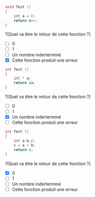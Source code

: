 ```C
void Test () 
{ 
    int a = 0; 
    return a++; 
}
```

?[Quel va être le retour de cette fonction ?]
-[ ] 0
-[ ] 1
-[ ] Un nombre inderterminé
-[x] Cette fonction produit une erreur

```C
int Test () 
{ 
    int * a; 
    return &a; 
}
```

?[Quel va être le retour de cette fonction ?]
-[ ] 0
-[ ] 1
-[x] Un nombre inderterminé
-[ ] Cette fonction produit une erreur

```C
int Test () 
{ 
    int a,b,c;
    c = a + b; 
    return c; 
}
```

?[Quel va être le retour de cette fonction ?]
-[x] 0
-[ ] 1
-[ ] Un nombre inderterminé
-[ ] Cette fonction produit une erreur